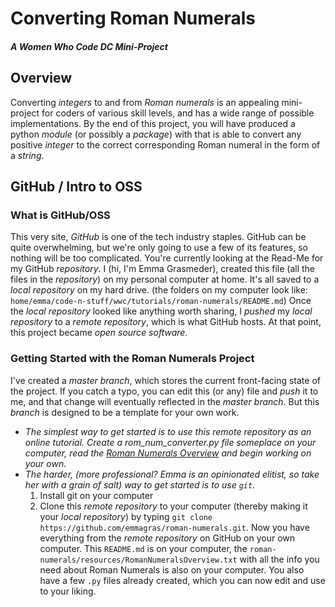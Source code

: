 # Converting Roman Numerals
##### A Women Who Code DC Mini-Project

## Overview
Converting _integers_ to and from _Roman numerals_ is an appealing mini-project for coders of various skill levels, and has a wide range of possible implementations.
By the end of this project, you will have produced a python _module_ (or possibly a _package_) with that is able to convert any positive _integer_ to the correct corresponding Roman numeral in the form of a _string_. 

## GitHub / Intro to OSS
### What is GitHub/OSS
This very site, _GitHub_ is one of the tech industry staples. GitHub can be quite overwhelming, but we're only going to use a few of its features, so nothing will be too complicated.
You're currently looking at the Read-Me for my GitHub _repository_. I (hi, I'm Emma Grasmeder), created this file (all the files in the _repository_) on my personal computer at home. It's all saved to a _local repository_ on my hard drive. (the folders on my computer look like: `home/emma/code-n-stuff/wwc/tutorials/roman-numerals/README.md`) Once the _local repository_ looked like anything worth sharing, I _pushed_ my _local repository_ to a _remote repository_, which is what GitHub hosts. At that point, this project became _open source software_.
### Getting Started with the Roman Numerals Project
I've created a _master branch_, which stores the current front-facing state of the project. If you catch a typo, you can edit this (or any) file and _push_ it to me, and that change will eventually reflected in the _master branch_. But this _branch_ is designed to be a template for your own work. 
- *The simplest way to get started is to use this _remote repository_ as an online tutorial. Create a rom_num_converter.py file someplace on your computer, read the [Roman Numerals Overview]() and begin working on your own.*
- *The harder, (more professional? Emma is an opinionated elitist, so take her with a grain of salt) way to get started is to use `git`.*
  1. Install git on your computer
  1. Clone this _remote repository_ to your computer (thereby making it your _local repository_) by typing `git clone https://github.com/emmagras/roman-numerals.git`. 
  Now you have everything from the _remote repository_ on GitHub on your own computer. This `README.md` is on your computer, the `roman-numerals/resources/RomanNumeralsOverview.txt` with all the info you need about Roman Numerals is also on your computer. You also have a few `.py` files already created, which you can now edit and use to your liking.
